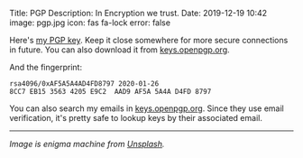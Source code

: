 Title: PGP
Description: In Encryption we trust.
Date: 2019-12-19 10:42
image: pgp.jpg
icon: fas fa-lock
error: false


Here's [my PGP key](/theme/files/pouya.gpg.asc). Keep it close somewhere for more secure connections in future. You can also download it from [keys.openpgp.org](https://keys.openpgp.org/search?q=8CC7EB1535634205E9C2AAD9AF5A5A4AD4FD8797).

And the fingerprint:

```text
rsa4096/0xAF5A5A4AD4FD8797 2020-01-26
8CC7 EB15 3563 4205 E9C2  AAD9 AF5A 5A4A D4FD 8797
```

You can also search my emails in [keys.openpgp.org](https://keys.openpgp.org). Since they use email verification, it's pretty safe to lookup keys by their associated email.


---
*Image is enigma machine from [Unsplash](https://unsplash.com/photos/4hfpVsi-gSg).*
